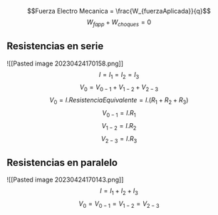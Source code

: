 $$Fuerza Electro Mecanica = \frac{W_{fuerzaAplicada}}{q}$$
$$W_{fapp}+W_{choques}=0$$
## Resistencias en serie
![[Pasted image 20230424170158.png]]
$$I = I_{1}=I_{2}=I_{3}$$
$$V_{0}=V_{0-1}+V_{1-2}+V_{2-3}$$
$$V_{0}=I.ResistenciaEquivalente=I.(R_{1}+R_{2}+R_{3})$$
$$V_{0-1}=I.R_{1}$$
$$V_{1-2}=I.R_{2}$$
$$V_{2-3}=I.R_3$$

## Resistencias en paralelo
![[Pasted image 20230424170143.png]]
$$I = I_{1}+I_{2}+I_{3}$$
$$V_{0}=V_{0-1}=V_{1-2}=V_{2-3}$$